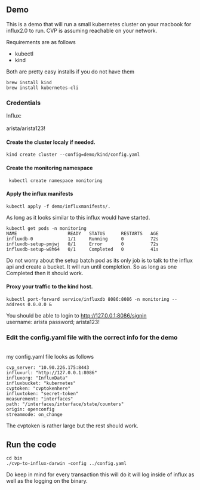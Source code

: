 ## Demo

This is a demo that will run a small kubernetes cluster on your macbook for influx2.0 to run.  CVP is assuming reachable on your network.

Requirements are as follows
- kubectl
- kind

Both are pretty easy installs if you do not have them
```
brew install kind
brew install kubernetes-cli
```


### Credentials
Influx:
 <br>
 <br>arista/arista123!

#### Create the cluster localy if needed.

```
kind create cluster --config=demo/kind/config.yaml
```

#### Create the monitoring namespace

```
 kubectl create namespace monitoring
```

#### Apply the influx manifests

```
kubectl apply -f demo/influxmanifests/.
```

As long as it looks similar to this influx would have started.
```
kubectl get pods -n monitoring
NAME                   READY   STATUS      RESTARTS   AGE
influxdb-0             1/1     Running     0          72s
influxdb-setup-pmjwj   0/1     Error       0          72s
influxdb-setup-w8h64   0/1     Completed   0          41s
```

Do not worry about the setup batch pod as its only job is to talk to the influx api and create a bucket.  It will run until completion.  So as long as one Completed then it should work.

#### Proxy your traffic to the kind host.
```
kubectl port-forward service/influxdb 8086:8086 -n monitoring --address 0.0.0.0 &
```

You should be able to login to http://127.0.0.1:8086/signin<br>
username: arista password; arista123!

### Edit the config.yaml file with the correct info for the demo
<br>
my config.yaml file looks as follows

```
cvp_server: "10.90.226.175:8443
influxurl: "http://127.0.0.1:8086"
influxorg: "InfluxData"
influxbucket: "kubernetes"
cvptoken: "cvptokenhere"
influxtoken: "secret-token"
measurement: "interfaces"
path: "/interfaces/interface/state/counters"
origin: openconfig
streammode: on_change
```

The cvptoken is rather large but the rest should work.

## Run the code
```
cd bin
./cvp-to-influx-darwin -config ../config.yaml
```
Do keep in mind for every transaction this will do it will log inside of influx as well as the logging on the binary.